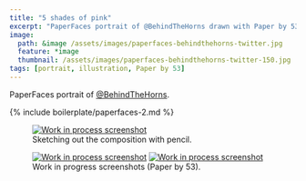 ```yaml
---
title: "5 shades of pink"
excerpt: "PaperFaces portrait of @BehindTheHorns drawn with Paper by 53 on an iPad."
image: 
  path: &image /assets/images/paperfaces-behindthehorns-twitter.jpg 
  feature: *image
  thumbnail: /assets/images/paperfaces-behindthehorns-twitter-150.jpg
tags: [portrait, illustration, Paper by 53]
---
```


PaperFaces portrait of <a href="http://twitter.com/BehindTheHorns">@BehindTheHorns</a>.

{% include boilerplate/paperfaces-2.md %}

<figure>
	<a href="{{ site.url }}/assets/images/paperfaces-behindthehorns-process-1-lg.jpg"><img src="{{ site.url }}/assets/images/paperfaces-behindthehorns-process-1-750.jpg" alt="Work in process screenshot"></a>
	<figcaption>Sketching out the composition with pencil.</figcaption>
</figure>

<figure class="half">
	<a href="{{ site.url }}/assets/images/paperfaces-behindthehorns-process-2-lg.jpg"><img src="{{ site.url }}/assets/images/paperfaces-behindthehorns-process-2-600.jpg" alt="Work in process screenshot"></a>
	<a href="{{ site.url }}/assets/images/paperfaces-behindthehorns-process-3-lg.jpg"><img src="{{ site.url }}/assets/images/paperfaces-behindthehorns-process-3-600.jpg" alt="Work in process screenshot"></a>
	<figcaption>Work in progress screenshots (Paper by 53).</figcaption>
</figure>
